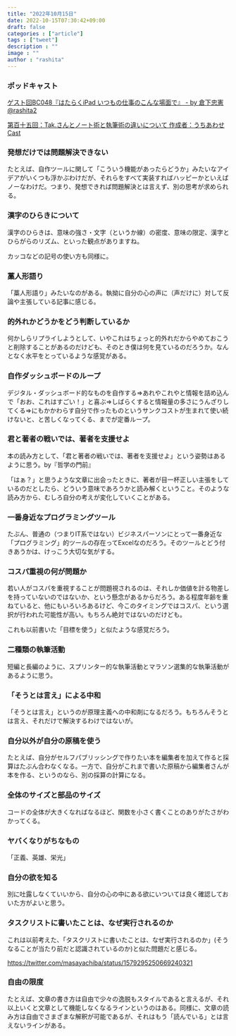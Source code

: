 ```yaml
---
title: "2022年10月15日"
date: 2022-10-15T07:30:42+09:00
draft: false
categories : ["article"]
tags : ["tweet"]
description : ""
image : ""
author : "rashita"
---
```


### ポッドキャスト

[ゲスト回BC048『はたらくiPad いつもの仕事のこんな場面で』 - by 倉下忠憲@rashita2](https://bookcatalyst.substack.com/p/bc048ipad?utm_source=substack&utm_medium=email#details)

[第百十五回：Tak.さんとノート術と執筆術の違いについて 作成者：うちあわせCast](https://anchor.fm/rashita/episodes/Tak-e1p6km5)

### 発想だけでは問題解決できない

たとえば、自作ツールに関して「こういう機能があったらどうか」みたいなアイデアがいくつも浮かぶわけだが、それらをすべて実装すればハッピーかといえばノーなわけだ。つまり、発想できれば問題解決とは言えず、別の思考が求められる。

### 漢字のひらきについて

漢字のひらきは、意味の強さ・文字（というか線）の密度、意味の限定、漢字とひらがらのリズム、といった観点がありますね。

カッコなどの記号の使い方も同様に。

### 藁人形語り

「藁人形語り」みたいなのがある。執拗に自分の心の声に（声だけに）対して反論や主張している記事に感じる。

### 的外れかどうかをどう判断しているか

何かしらリプライしようとして、いやこれはちょっと的外れだからやめておこうと削除することがあるのだけども、そのとき僕は何を見ているのだろうか。なんとなく水平をとっているような感覚がある。

### 自作ダッシュボードのループ

デジタル・ダッシュボード的なものを自作する=>あれやこれやと情報を詰め込んで「おお、これはすごい！」と喜ぶ=>しばらくすると情報量の多さにうんざりしてくる=>にもかかわらす自分で作ったものというサンクコストが生まれて使い続けないと、と苦しくなってくる、までが定番ループ。

### 君と著者の戦いでは、著者を支援せよ

本の読み方として、「君と著者の戦いでは、著者を支援せよ」という姿勢はあるように思う。by『哲学の門前』

「はぁ？」と思うような文章に出会ったときに、著者が目一杯正しい主張をしているのだとしたら、どういう意味であろうかと読み解くということ。そのような読み方から、むしろ自分の考えが変化していくことがある。

### 一番身近なプログラミングツール

たぶん、普通の（つまりIT系ではない）ビジネスパーソンにとって一番身近な「プログラミング」的ツールの存在ってExcelなのだろう。そのツールとどう付きあうかは、けっこう大切な気がする。

### コスパ重視の何が問題か

若い人がコスパを重視することが問題視されるのは、それしか価値を計る物差しを持っていないのではないか、という懸念があるからだろう。ある程度年齢を重ねていると、他にもいろいろあるけど、今このタイミングではコスパ、という選択が行われた可能性が高い。もちろん絶対ではないのだけども。

これも以前書いた「目標を使う」と似たような感覚だろう。

### 二種類の執筆活動

短編と長編のように、スプリンター的な執筆活動とマラソン選集的な執筆活動があるように思う。

### 「そうとは言え」による中和

「そうとは言え」というのが原理主義への中和剤になるだろう。もちろんそうとは言え、それだけで解決するわけではないが。

### 自分以外が自分の原稿を使う

たとえば、自分がセルフパブリッシングで作りたい本を編集者を加えて作ると採算はたぶん合わなくなる。一方で、自分がこれまで書いた原稿から編集者さんが本を作る、というのなら、別の採算の計算になる。

### 全体のサイズと部品のサイズ
 
コードの全体が大きくなればなるほど、関数を小さく書くことのありがたさがわかってくる。

### ヤバくなりがちなもの

「正義、英雄、栄光」

### 自分の欲を知る

別に吐露しなくていいから、自分の心の中にある欲にいついては良く確認しておいた方がよいと思う。

### タスクリストに書いたことは、なぜ実行されるのか

これは以前考えた、「タスクリストに書いたことは、なぜ実行されるのか」(そうなることが当たり前だと認識されているのか)と似た問題だと感じる。

https://twitter.com/masayachiba/status/1579295250669240321

### 自由の限度

たとえば、文章の書き方は自由で少々の逸脱もスタイルであると言えるが、それ以上いくと文章として機能しなくなるラインというのはある。同様に、文章の読み方は自由でさまざまな解釈が可能であるが、それはもう「読んでいる」とは言えないラインがある。